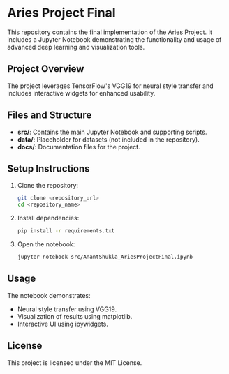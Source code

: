 # Aries Project Final

This repository contains the final implementation of the Aries Project. It includes a Jupyter Notebook demonstrating the functionality and usage of advanced deep learning and visualization tools.

## Project Overview
The project leverages TensorFlow's VGG19 for neural style transfer and includes interactive widgets for enhanced usability.

## Files and Structure
- **src/**: Contains the main Jupyter Notebook and supporting scripts.
- **data/**: Placeholder for datasets (not included in the repository).
- **docs/**: Documentation files for the project.

## Setup Instructions
1. Clone the repository:
    ```bash
    git clone <repository_url>
    cd <repository_name>
    ```
2. Install dependencies:
    ```bash
    pip install -r requirements.txt
    ```
3. Open the notebook:
    ```bash
    jupyter notebook src/AnantShukla_AriesProjectFinal.ipynb
    ```

## Usage
The notebook demonstrates:
- Neural style transfer using VGG19.
- Visualization of results using matplotlib.
- Interactive UI using ipywidgets.

## License
This project is licensed under the MIT License.
